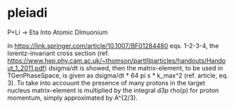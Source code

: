 # pleiadi
P+Li -> Eta Into Atomic DImuonium

In https://link.springer.com/article/10.1007/BF01284480 eqs. 1-2-3-4, the lorentz-invariant cross section (ref. https://www.hep.phy.cam.ac.uk/~thomson/partIIIparticles/handouts/Handout_1_2011.pdf) dsigma/dt is showed, then the matrix-element, to be used in TGenPhaseSpace, is given as dsigma/dt * 64 pi s * k_max^2 (ref. article, eq. 3). To take into accouunt the presence of many protons in the target nucleus matrix-element is multiplied by the integral d3p rho(p) for proton momentum, simply approximated by A^{2/3). 
